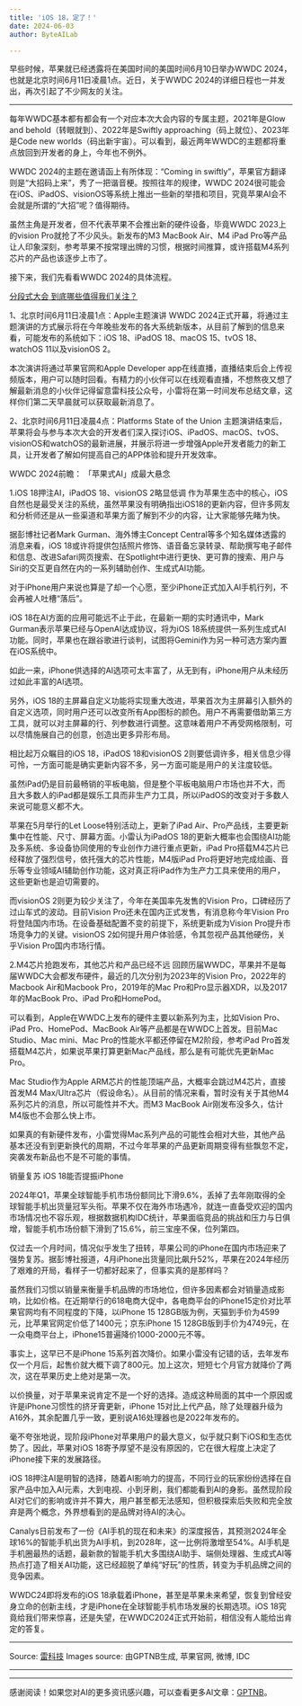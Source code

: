 ```yaml
---
title: 'iOS 18，定了！'
date: 2024-06-03
author: ByteAILab

---
```


早些时候，苹果就已经透露将在美国时间的美国时间6月10日举办WWDC 2024，也就是北京时间6月11日凌晨1点。近日，关于WWDC 2024的详细日程也一并发出，再次引起了不少网友的关注。

---


每年WWDC基本都有都会有一个对应本次大会内容的专属主题，2021年是Glow and behold（转眼就到）、2022年是Swiftly approaching（码上就位）、2023年是Code new worlds（码出新宇宙）。可以看到，最近两年WWDC的主题都将重点放回到开发者的身上，今年也不例外。

WWDC 2024的主题在邀请函上有所体现：“Coming in swiftly”，苹果官方翻译则是“大招码上来”，秀了一把谐音梗。按照往年的规律，WWDC 2024很可能会在iOS、iPadOS、visionOS等系统上推出一些新的举措和项目，究竟苹果AI会不会就是所谓的“大招”呢？值得期待。

虽然主角是开发者，但不代表苹果不会推出新的硬件设备，毕竟WWDC 2023上的vision Pro就抢了不少风头。新发布的M3 MacBook Air、M4 iPad Pro等产品让人印象深刻，参考苹果不按常理出牌的习惯，根据时间推算，或许搭载M4系列芯片的产品也该逐步上市了。

接下来，我们先看看WWDC 2024的具体流程。

<u>分段式大会
到底哪些值得我们关注？</u>

1、北京时间6月11日凌晨1点：Apple主题演讲
WWDC 2024正式开幕，将通过主题演讲的方式展示将在今年晚些发布的各大系统新版本，从目前了解到的信息来看，可能发布的系统如下：iOS 18、iPadOS 18、macOS 15、tvOS 18、watchOS 11以及visionOS 2。

本次演讲将通过苹果官网和Apple Developer app在线直播，直播结束后会上传视频版本，用户可以随时回看。有精力的小伙伴可以在线观看直播，不想熬夜又想了解最新消息的小伙伴记得留意雷科技公众号，小雷将在第一时间发布总结文章，这样你们第二天早晨就可以获取最新消息了。

2、北京时间6月11日凌晨4点：Platforms State of the Union
主题演讲结束后，苹果将会与参与本次大会的开发者们深入探讨iOS、iPadOS、macOS、tvOS、visionOS和watchOS的最新进展，并展示将进一步增强Apple开发者能力的新工具，让开发者了解如何提高自己的APP体验和提升开发效率。

WWDC 2024前瞻：
「苹果式AI」成最大悬念

1.iOS 18押注AI，iPadOS 18、visionOS 2略显低调
作为苹果生态中的核心，iOS自然也是最受关注的系统，虽然苹果没有明确指出iOS18的更新内容，但许多网友和分析师还是从一些渠道和苹果方面了解到不少的内容，让大家能够先睹为快。

据彭博社记者Mark Gurman、海外博主Concept Central等多个知名媒体透露的消息来看，iOS 18或许将提供包括照片修饰、语音备忘录转录、帮助撰写电子邮件和信息、改进Safari网页搜索、在Spotlight中进行更快、更可靠的搜索、用户与Siri的交互更自然在内的一系列辅助创作、生成式AI功能。

对于iPhone用户来说也算是了却一个心愿，至少iPhone正式加入AI手机行列，不会再被人吐槽“落后”。

iOS 18在AI方面的应用可能远不止于此，在最新一期的实时通讯中，Mark Gurman表示苹果已经与OpenAI达成协议，将为iOS 18系统提供一系列生成式AI功能。同时，苹果也在跟谷歌进行谈判，试图将Gemini作为另一种可选方案内置在iOS系统中。

如此一来，iPhone供选择的AI选项可太丰富了，从无到有，iPhone用户从未经历过如此丰富的AI选项。

另外，iOS 18的主屏幕自定义功能将实现重大改进，苹果首次为主屏幕引入额外的自定义选项，同时用户还可以改变所有App图标的颜色。用户不再需要借助第三方工具，就可以对主屏幕的行、列参数进行调整。这意味着用户不再受网格限制，可以尽情施展自己的创意，创造出更多异形布局。

相比起万众瞩目的iOS 18，iPadOS 18和visionOS 2则要低调许多，相关信息少得可怜，一方面可能是确实更新内容不多，另一方面可能是用户的关注度较低。

虽然iPad仍是目前最畅销的平板电脑，但是整个平板电脑用户市场也并不大，而且大多数人的iPad都是娱乐工具而非生产力工具，所以iPadOS的改变对于多数人来说可能意义都不大。

苹果在5月举行的Let Loose特别活动上，更新了iPad Air、Pro产品线，主要更新集中在性能、尺寸、屏幕方面。小雷认为iPadOS 18的更新大概率也会围绕AI功能及多系统、多设备协同使用的专业创作力进行重点更新，iPad Pro搭载M4芯片已经释放了强烈信号，依托强大的芯片性能，M4版iPad Pro将更好地完成绘画、音乐等专业领域AI辅助创作功能，这对真正将iPad作为生产力工具来使用的用户，这些更新也是迫切需要的。

而visionOS 2则更为较少关注了，今年在美国率先发售的Vision Pro，口碑经历了过山车式的波动。目前Vision Pro还未在国内正式发售，有消息称今年Vision Pro将登陆国内市场。在设备基础配置不变的前提下，系统更新成为Vision Pro提升市场竞争力的关键。visionOS 2如何提升用户体验感，令其忽视产品其他硬伤，关乎Vision Pro国内市场行情。

2.M4芯片抢跑发布，其他芯片和产品已经不远
回顾历届WWDC，苹果并不是每届WWDC大会都发布硬件，最近的几次分别为2023年的Vision Pro，2022年的Macbook Air和Macbook Pro，2019年的Mac Pro和Pro显示器XDR，以及2017年的MacBook Pro、iPad Pro和HomePod。

可以看到，Apple在WWDC上发布的硬件主要以新系列为主，比如Vision Pro、iPad Pro、HomePod、MacBook Air等产品都是在WWDC上首发。目前Mac Studio、Mac mini、Mac Pro的性能水平都还停留在M2阶段，参考iPad Pro首发搭载M4芯片，如果说苹果打算更新Mac产品线，那么是有可能优先更新Mac Pro。

Mac Studio作为Apple ARM芯片的性能顶端产品，大概率会跳过M4芯片，直接首发M4 Max/Ultra芯片（假设命名）。从目前的情况来看，暂时没有关于其他M4系列芯片的消息，所以可能性并不大。而M3 MacBook Air刚发布没多久，估计M4版也不会那么快上市。

如果真的有新硬件发布，小雷觉得Mac系列产品的可能性会相对大些，其他产品基本还没有到更新换代的周期，不过今年苹果的产品更新周期变得有些飘忽不定，突袭发布新品也不是不可能的事情。

销量复苏
iOS 18能否提振iPhone

2024年Q1，苹果全球智能手机市场份额同比下滑9.6%，丢掉了去年刚取得的全球智能手机出货量冠军头衔。苹果不仅在海外市场遇冷，就连一直备受欢迎的国内市场情况也不容乐观，根据数据机构IDC统计，苹果面临竞品的挑战和压力与日俱增，智能手机市场份额下滑到了15.6%，前三宝座不保，位列第四。

仅过去一个月时间，情况似乎发生了扭转，苹果公司的iPhone在国内市场迎来了强势复苏。据彭博社报道，4月iPhone出货量同比飙升52%，苹果在2024年经历了艰难的开局，看样子一切都好起来了，但事实真的是那样吗？

虽然我们习惯以销量来衡量手机品牌的市场地位，但许多因素都会对销量造成影响，比如价格。在近期举行的618电商大促中，各电商平台的iPhone15定价对比苹果官网均有不同程度的下降，以iPhone 15 128GB版为例，天猫到手价为4599元，比苹果官网定价低了1400元；京东iPhone 15 128GB版到手价为4749元，在一众电商平台上，iPhone15普遍降价1000-2000元不等。

事实上，这早已不是iPhone 15系列首次降价。如果小雷没有记错的话，去年发布仅一个月后，起售价就大概下调了800元。加上这次，短短七个月官方就降价了两次，这在苹果历史上绝对是第一次。

以价换量，对于苹果来说肯定不是一个好的选择。造成这种局面的其中一个原因或许是iPhone习惯性的挤牙膏更新，iPhone 15对比上代产品，除了处理器升级为A16外，其余配置几乎一致，更别说A16处理器也是2022年发布的。

毫不夸张地说，现阶段iPhone对苹果用户的最大意义，似乎就只剩下iOS和生态优势了。因此，苹果对iOS 18寄予厚望不是没有原因的，它在很大程度上决定了iPhone接下来的发展路径。

iOS 18押注AI是明智的选择，随着AI影响力的提高，不同行业的玩家纷纷选择在自家产品中加入AI元素，大到电视、小到牙刷，我们都能看到AI的身影。虽然现阶段AI对它们的影响或许并不算大，用户甚至都无法感知，但积极探索后失败和完全放弃是两个概念，外界想看到的是品牌对待AI的决心。

Canalys日前发布了一份《AI手机的现在和未来》的深度报告，其预测2024年全球16%的智能手机出货为AI手机，到2028年，这一比例将激增至54%。AI手机是手机圈最热的话题，最新款的智能手机大多围绕AI助手、端侧处理器、生成式AI等热点打造了相关AI功能，这已经超脱了单纯“好玩”的性质，转变为手机品牌之间的竞争因素。

WWDC24即将发布的iOS 18承载着iPhone，甚至是苹果未来希望，恢复到曾经安身立命的创新主线，才是iPhone在全球智能手机市场发展的长期选项。iOS 18究竟给我们带来惊喜，还是失望，在WWDC2024正式开始前，相信没有人能给出肯定的答复。 

---

Source: [雷科技](https://www.aixinzhijie.com/article/6845926)
Images source: 由GPTNB生成, 苹果官网, 微博, IDC

---
---
感谢阅读！如果您对AI的更多资讯感兴趣，可以查看更多AI文章：[GPTNB](https://gptnb.com)。